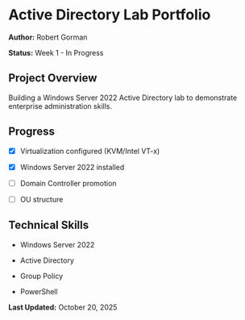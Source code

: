 
# Active Directory Lab Portfolio



**Author:** Robert Gorman  

**Status:** Week 1 - In Progress



## Project Overview



Building a Windows Server 2022 Active Directory lab to demonstrate enterprise administration skills.



## Progress



- [x] Virtualization configured (KVM/Intel VT-x)

- [x] Windows Server 2022 installed

- [ ] Domain Controller promotion

- [ ] OU structure



## Technical Skills



- Windows Server 2022

- Active Directory

- Group Policy

- PowerShell



**Last Updated:** October 20, 2025

